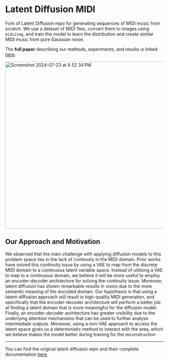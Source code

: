 # Latent Diffusion MIDI

Fork of Latent Diffusion repo for generating sequences of MIDI music from scratch. We use a dataset of MIDI files, convert them to images using `midi2img`, and train the model to learn the distribution and create similar MIDI music from pure Gaussian noise.

The **full paper** describing our methods, experiments, and results is linked [here](https://drive.google.com/file/d/1uU9gxCaahy-RzhJvdvLl--Xy2FbWy6Tv/view?usp=sharing).

<img width="529" alt="Screenshot 2024-07-23 at 8 52 34 PM" src="https://github.com/user-attachments/assets/dc164129-e2dc-44c4-bb72-adbdd7bdb48d">

## Our Approach and Motivation
We observed that the main challenge with applying diffusion models to this problem space lies in the lack of continuity in the MIDI domain. Prior works have solved this continuity issue by using a VAE to map from the discrete MIDI domain to a continuous latent variable space. Instead of utilising a VAE to map to a continuous domain, we believe it will be more useful to employ an encoder-decoder architecture for solving the continuity issue. Moreover, latent diffusion has shown remarkable results in vision due to the more semantic meaning of the encoded domain. Our hypothesis is that using a latent-diffusion approach will result in high-quality MIDI generation, and specifically that the encoder-decoder architecture will perform a better job at finding a latent domain that is more meaningful for the diffusion model. Finally, an encoder-decoder architecture has greater visibility due to the underlying attention mechanisms that can be used to further analyse intermediate outputs. Moreover, using a non-VAE approach to access the latent space gives us a deterministic method to interact with the area, which we believe makes the model better during training for the reconstruction

---

You can find the original latent diffusion repo and their complete documentation [here](https://github.com/CompVis/latent-diffusion).
